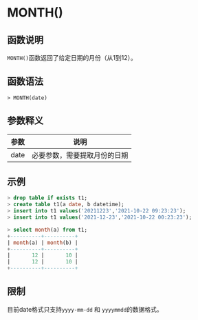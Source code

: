 # **MONTH()**

## **函数说明**

`MONTH()`函数返回了给定日期的月份（从1到12）。

## **函数语法**

```
> MONTH(date)
```

## **参数释义**

|  参数  | 说明  |
|  ----  | ----  |
| date  | 必要参数，需要提取月份的日期 |

## **示例**

```sql
> drop table if exists t1;
> create table t1(a date, b datetime);
> insert into t1 values('20211223','2021-10-22 09:23:23');
> insert into t1 values('2021-12-23','2021-10-22 00:23:23');

> select month(a) from t1;
+----------+----------+
| month(a) | month(b) |
+----------+----------+
|       12 |       10 |
|       12 |       10 |
+----------+----------+
```

## **限制**

目前date格式只支持`yyyy-mm-dd` 和 `yyyymmdd`的数据格式。  
